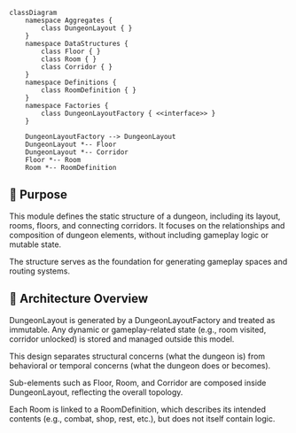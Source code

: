 ```mermaid
classDiagram
    namespace Aggregates {
        class DungeonLayout { }
    }
    namespace DataStructures {
        class Floor { }
        class Room { }
        class Corridor { }
    }
    namespace Definitions {
        class RoomDefinition { }
    }
    namespace Factories {
        class DungeonLayoutFactory { <<interface>> }
    }

    DungeonLayoutFactory --> DungeonLayout
    DungeonLayout *-- Floor
    DungeonLayout *-- Corridor
    Floor *-- Room
    Room *-- RoomDefinition
```

## 🎯 Purpose

This module defines the static structure of a dungeon, including its layout, rooms, floors, and connecting corridors.
It focuses on the relationships and composition of dungeon elements, without including gameplay logic or mutable state.

The structure serves as the foundation for generating gameplay spaces and routing systems.

## 🧱 Architecture Overview

DungeonLayout is generated by a DungeonLayoutFactory and treated as immutable.
Any dynamic or gameplay-related state (e.g., room visited, corridor unlocked) is stored and managed outside this model.

This design separates structural concerns (what the dungeon is) from behavioral or temporal concerns (what the dungeon does or becomes).

Sub-elements such as Floor, Room, and Corridor are composed inside DungeonLayout, reflecting the overall topology.

Each Room is linked to a RoomDefinition, which describes its intended contents (e.g., combat, shop, rest, etc.), but does not itself contain logic.